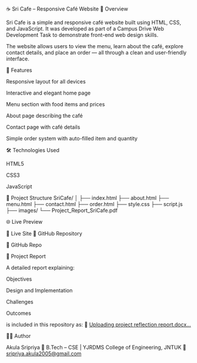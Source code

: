 ☕ Sri Cafe – Responsive Café Website
🧩 Overview

Sri Cafe is a simple and responsive café website built using HTML, CSS, and JavaScript.
It was developed as part of a Campus Drive Web Development Task to demonstrate front-end web design skills.

The website allows users to view the menu, learn about the café, explore contact details, and place an order — all through a clean and user-friendly interface.

🚀 Features

Responsive layout for all devices

Interactive and elegant home page

Menu section with food items and prices

About page describing the café

Contact page with café details

Simple order system with auto-filled item and quantity

🛠️ Technologies Used

HTML5

CSS3

JavaScript

📂 Project Structure
SriCafe/
│
├── index.html
├── about.html
├── menu.html
├── contact.html
├── order.html
├── style.css
├── script.js
├── images/
└── Project_Report_SriCafe.pdf

🌐 Live Preview

🔗 Live Site
💾 GitHub Repository

🔗 GitHub Repo

📖 Project Report

A detailed report explaining:

Objectives

Design and Implementation

Challenges

Outcomes

is included in this repository as:
📄 [Uploading project reflection report.docx…]()

👩‍💻 Author

Akula Sripriya
📍 B.Tech – CSE | YJRDMS College of Engineering, JNTUK
📧 sripriya.akula2005@gmail.com

